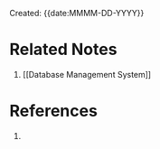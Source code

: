 Created: {{date:MMMM-DD-YYYY}}



# Related Notes

1. [[Database Management System]]
# References

1. 